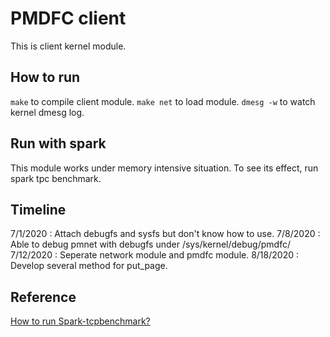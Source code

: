 # PMDFC client

This is client kernel module.

## How to run

```make``` to compile client module.
```make net``` to load module.
```dmesg -w``` to watch kernel dmesg log.

## Run with spark

This module works under memory intensive situation.
To see its effect, run spark tpc benchmark.


## Timeline

7/1/2020 : Attach debugfs and sysfs but don't know how to use.
7/8/2020 : Able to debug pmnet with debugfs under /sys/kernel/debug/pmdfc/
7/12/2020 : Seperate network module and pmdfc module.
8/18/2020 : Develop several method for put_page.

## Reference

[How to run Spark-tcpbenchmark?](https://medium.com/@siisee111/spark-benchmark-on-ubuntu-d01171506676)
